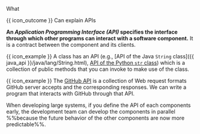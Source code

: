 <span id="title">What</span>

<span id="prereqs"></span>

<span id="outcomes">{{ icon_outcome }} Can explain APIs</span>

<div id="body">

**An _Application Programming Interface (API)_ specifies the interface through which other programs can interact with a software component.** It is a contract between the component and its clients.

<tip-box>

{{ icon_example }} A class has an API (e.g., [API of the Java `String` class]({{ java_api }}/java/lang/String.html), [API of the Python `str` class](https://docs.python.org/3/library/stdtypes.html#text-sequence-type-str)) which is a collection of public methods that you can invoke to make use of the class.

{{ icon_example }} The [GitHub API](https://developer.github.com/v3/) is a collection of Web request formats GitHub server accepts and the corresponding responses. We can write a program that interacts with GitHub through that API.

</tip-box>

When developing large systems, if you define the API of each components early, the development team can develop the components in parallel %%because the future behavior of the other components are now more predictable%%. 

</div>

<div id="extras">

<include src="exercises.md" />

</div>